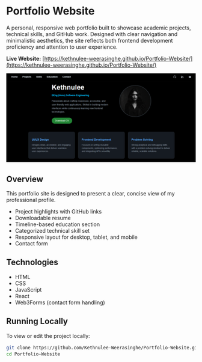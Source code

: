 # Portfolio Website

A personal, responsive web portfolio built to showcase academic projects, technical skills, and GitHub work. Designed with clear navigation and minimalistic aesthetics, the site reflects both frontend development proficiency and attention to user experience.

**Live Website:** [https://kethnulee-weerasinghe.github.io/Portfolio-Website/](https://kethnulee-weerasinghe.github.io/Portfolio-Website/)

![Website Preview](./preview.png)

## Overview

This portfolio site is designed to present a clear, concise view of my professional profile.

- Project highlights with GitHub links
- Downloadable resume
- Timeline-based education section
- Categorized technical skill set
- Responsive layout for desktop, tablet, and mobile
- Contact form

## Technologies

- HTML
- CSS
- JavaScript
- React
- Web3Forms (contact form handling)

## Running Locally

To view or edit the project locally:

```bash
git clone https://github.com/Kethnulee-Weerasinghe/Portfolio-Website.git
cd Portfolio-Website
